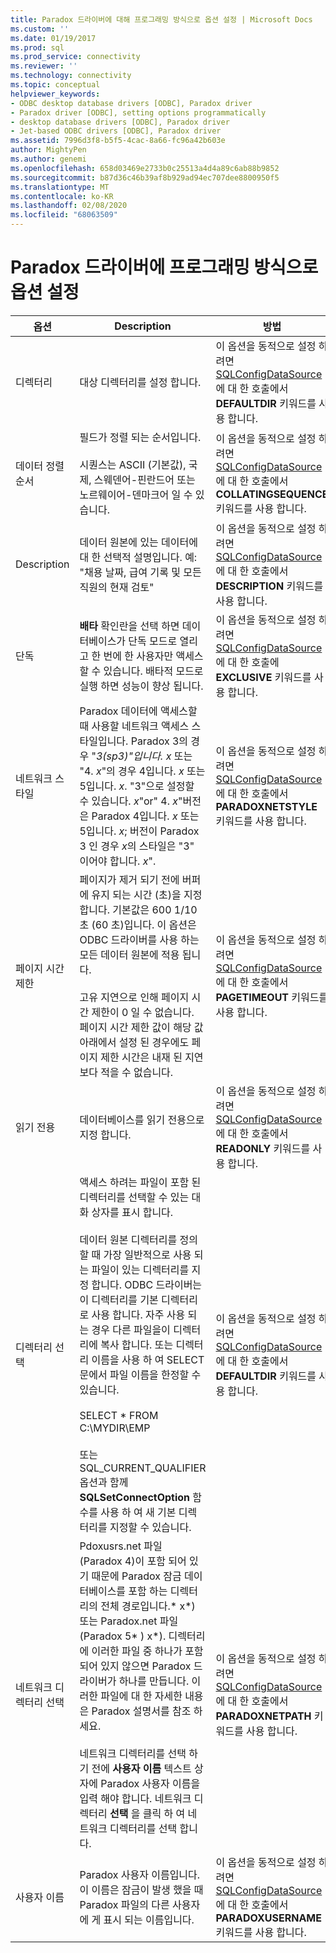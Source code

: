 ```yaml
---
title: Paradox 드라이버에 대해 프로그래밍 방식으로 옵션 설정 | Microsoft Docs
ms.custom: ''
ms.date: 01/19/2017
ms.prod: sql
ms.prod_service: connectivity
ms.reviewer: ''
ms.technology: connectivity
ms.topic: conceptual
helpviewer_keywords:
- ODBC desktop database drivers [ODBC], Paradox driver
- Paradox driver [ODBC], setting options programmatically
- desktop database drivers [ODBC], Paradox driver
- Jet-based ODBC drivers [ODBC], Paradox driver
ms.assetid: 7996d3f8-b5f5-4cac-8a66-fc96a42b603e
author: MightyPen
ms.author: genemi
ms.openlocfilehash: 658d03469e2733b0c25513a4d4a89c6ab88b9852
ms.sourcegitcommit: b87d36c46b39af8b929ad94ec707dee8800950f5
ms.translationtype: MT
ms.contentlocale: ko-KR
ms.lasthandoff: 02/08/2020
ms.locfileid: "68063509"
---
```

# <a name="setting-options-programmatically-for-the-paradox-driver"></a>Paradox 드라이버에 프로그래밍 방식으로 옵션 설정

|옵션|Description|방법|  
|------------|-----------------|------------|  
|디렉터리|대상 디렉터리를 설정 합니다.|이 옵션을 동적으로 설정 하려면 [SQLConfigDataSource](../../odbc/microsoft/sqlconfigdatasource-paradox-driver.md)에 대 한 호출에서 **DEFAULTDIR** 키워드를 사용 합니다.|  
|데이터 정렬 순서|필드가 정렬 되는 순서입니다.<br /><br /> 시퀀스는 ASCII (기본값), 국제, 스웨덴어-핀란드어 또는 노르웨이어-덴마크어 일 수 있습니다.|이 옵션을 동적으로 설정 하려면 [SQLConfigDataSource](../../odbc/microsoft/sqlconfigdatasource-paradox-driver.md)에 대 한 호출에서 **COLLATINGSEQUENCE** 키워드를 사용 합니다.|  
|Description|데이터 원본에 있는 데이터에 대 한 선택적 설명입니다. 예: "채용 날짜, 급여 기록 및 모든 직원의 현재 검토"|이 옵션을 동적으로 설정 하려면 [SQLConfigDataSource](../../odbc/microsoft/sqlconfigdatasource-paradox-driver.md)에 대 한 호출에서 **DESCRIPTION** 키워드를 사용 합니다.|  
|단독|**배타** 확인란을 선택 하면 데이터베이스가 단독 모드로 열리고 한 번에 한 사용자만 액세스할 수 있습니다. 배타적 모드로 실행 하면 성능이 향상 됩니다.|이 옵션을 동적으로 설정 하려면 [SQLConfigDataSource](../../odbc/microsoft/sqlconfigdatasource-paradox-driver.md)에 대 한 호출에 **EXCLUSIVE** 키워드를 사용 합니다.|  
|네트워크 스타일|Paradox 데이터에 액세스할 때 사용할 네트워크 액세스 스타일입니다. Paradox 3의 경우 "*3(sp3)"입니다.* *x* 또는 "4. *x*"의 경우 4입니다. *x* 또는 5입니다. *x*. "3"으로 설정할 수 있습니다. *x*"or" 4. *x*"버전은 Paradox 4입니다. *x* 또는 5입니다. *x*; 버전이 Paradox 3 인 경우 *x*의 스타일은 "3" 이어야 합니다. *x*".|이 옵션을 동적으로 설정 하려면 [SQLConfigDataSource](../../odbc/microsoft/sqlconfigdatasource-paradox-driver.md)에 대 한 호출에서 **PARADOXNETSTYLE** 키워드를 사용 합니다.|  
|페이지 시간 제한|페이지가 제거 되기 전에 버퍼에 유지 되는 시간 (초)을 지정 합니다. 기본값은 600 1/10 초 (60 초)입니다. 이 옵션은 ODBC 드라이버를 사용 하는 모든 데이터 원본에 적용 됩니다.<br /><br /> 고유 지연으로 인해 페이지 시간 제한이 0 일 수 없습니다. 페이지 시간 제한 값이 해당 값 아래에서 설정 된 경우에도 페이지 제한 시간은 내재 된 지연 보다 적을 수 없습니다.|이 옵션을 동적으로 설정 하려면 [SQLConfigDataSource](../../odbc/microsoft/sqlconfigdatasource-paradox-driver.md)에 대 한 호출에서 **PAGETIMEOUT** 키워드를 사용 합니다.|  
|읽기 전용|데이터베이스를 읽기 전용으로 지정 합니다.|이 옵션을 동적으로 설정 하려면 [SQLConfigDataSource](../../odbc/microsoft/sqlconfigdatasource-paradox-driver.md)에 대 한 호출에서 **READONLY** 키워드를 사용 합니다.|  
|디렉터리 선택|액세스 하려는 파일이 포함 된 디렉터리를 선택할 수 있는 대화 상자를 표시 합니다.<br /><br /> 데이터 원본 디렉터리를 정의할 때 가장 일반적으로 사용 되는 파일이 있는 디렉터리를 지정 합니다. ODBC 드라이버는이 디렉터리를 기본 디렉터리로 사용 합니다. 자주 사용 되는 경우 다른 파일을이 디렉터리에 복사 합니다. 또는 디렉터리 이름을 사용 하 여 SELECT 문에서 파일 이름을 한정할 수 있습니다.<br /><br /> SELECT \* FROM C:\MYDIR\EMP<br /><br /> 또는 SQL_CURRENT_QUALIFIER 옵션과 함께 **SQLSetConnectOption** 함수를 사용 하 여 새 기본 디렉터리를 지정할 수 있습니다.|이 옵션을 동적으로 설정 하려면 [SQLConfigDataSource](../../odbc/microsoft/sqlconfigdatasource-paradox-driver.md)에 대 한 호출에서 **DEFAULTDIR** 키워드를 사용 합니다.|  
|네트워크 디렉터리 선택|Pdoxusrs.net 파일 (Paradox 4)이 포함 되어 있기 때문에 Paradox 잠금 데이터베이스를 포함 하는 디렉터리의 전체 경로입니다.* x*) 또는 Paradox.net 파일 (Paradox 5* ) x*). 디렉터리에 이러한 파일 중 하나가 포함 되어 있지 않으면 Paradox 드라이버가 하나를 만듭니다. 이러한 파일에 대 한 자세한 내용은 Paradox 설명서를 참조 하세요.<br /><br /> 네트워크 디렉터리를 선택 하기 전에 **사용자 이름** 텍스트 상자에 Paradox 사용자 이름을 입력 해야 합니다. 네트워크 디렉터리 **선택** 을 클릭 하 여 네트워크 디렉터리를 선택 합니다.|이 옵션을 동적으로 설정 하려면 [SQLConfigDataSource](../../odbc/microsoft/sqlconfigdatasource-paradox-driver.md)에 대 한 호출에서 **PARADOXNETPATH** 키워드를 사용 합니다.|  
|사용자 이름|Paradox 사용자 이름입니다. 이 이름은 잠금이 발생 했을 때 Paradox 파일의 다른 사용자에 게 표시 되는 이름입니다.|이 옵션을 동적으로 설정 하려면 [SQLConfigDataSource](../../odbc/microsoft/sqlconfigdatasource-paradox-driver.md)에 대 한 호출에서 **PARADOXUSERNAME** 키워드를 사용 합니다.|
